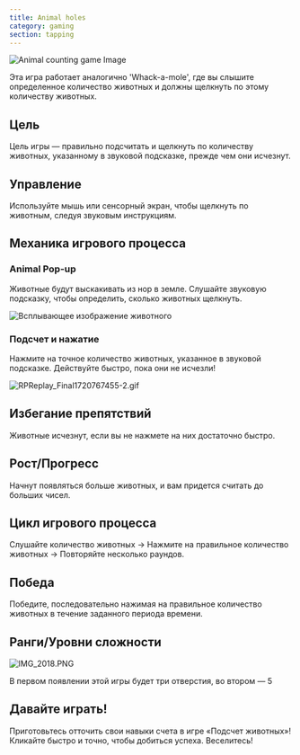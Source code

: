```yaml
---
title: Animal holes
category: gaming
section: tapping
---
```

![Animal counting game Image](https://help.Studycat.com/hc/article_attachments/34829163309209)

Эта игра работает аналогично 'Whack\-a\-mole', где вы слышите определенное количество животных и должны щелкнуть по этому количеству животных.

## Цель

Цель игры — правильно подсчитать и щелкнуть по количеству животных, указанному в звуковой подсказке, прежде чем они исчезнут.

## Управление

Используйте мышь или сенсорный экран, чтобы щелкнуть по животным, следуя звуковым инструкциям.

## Механика игрового процесса

### Animal Pop\-up

Животные будут выскакивать из нор в земле. Слушайте звуковую подсказку, чтобы определить, сколько животных щелкнуть.

![Всплывающее изображение животного](https://help.Studycat.com/hc/article_attachments/34829163315225)

### Подсчет и нажатие

Нажмите на точное количество животных, указанное в звуковой подсказке. Действуйте быстро, пока они не исчезли!

![RPReplay_Final1720767455-2.gif](https://help.Studycat.com/hc/article_attachments/34975029772825)

## Избегание препятствий

Животные исчезнут, если вы не нажмете на них достаточно быстро.

## Рост/Прогресс

Начнут появляться больше животных, и вам придется считать до больших чисел.

## Цикл игрового процесса

Слушайте количество животных \-\> Нажмите на правильное количество животных \-\> Повторяйте несколько раундов.

## Победа

Победите, последовательно нажимая на правильное количество животных в течение заданного периода времени.

## Ранги/Уровни сложности

![IMG_2018.PNG](https://help.Studycat.com/hc/article_attachments/34829163311897)

В первом появлении этой игры будет три отверстия, во втором — 5

## Давайте играть!

Приготовьтесь отточить свои навыки счета в игре «Подсчет животных»! Кликайте быстро и точно, чтобы добиться успеха. Веселитесь!